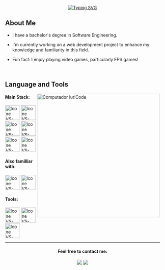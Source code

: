 
<p align="center">
   <a href="https://git.io/typing-svg"><img src="https://readme-typing-svg.demolab.com?font=Sora&size=35&color=9676D3&center=true&vCenter=true&multiline=true&repeat=false&random=false&width=700&height=130&lines=Hi%2C+I'm+Yahav+%3A);Welcome+to+my+GitHub+page!" alt="Typing SVG" /></a>
</p>

## **About Me**
- I have a bachelor's degree in Software Engineering.

- I'm currently working on a web development project to enhance my knowledge and familiarity in this field.

- Fun fact: I enjoy playing video games, particularly FPS games!

<br>

## Language and Tools

<img src="https://raw.githubusercontent.com/MicaelliMedeiros/micaellimedeiros/master/image/computer-illustration.png" min-width="400px" max-width="400px" width="400px" align="right" alt="Computador iuriCode">

#### Main Stack:
 
  [<img height="48px" width="48px" alt="Icone VS-Code" src="https://skillicons.dev/icons?i=js"/>](https://developer.mozilla.org/en-US/docs/Web/JavaScript)
  [<img height="48px" width="48px" alt="Icone VS-Code" src="https://skillicons.dev/icons?i=nodejs"/>](https://nodejs.org/en)
  [<img height="48px" width="48px" alt="Icone VS-Code" src="https://skillicons.dev/icons?i=mongodb"/>](https://www.mongodb.com/)
  [<img height="48px" width="48px" alt="Icone VS-Code" src="https://skillicons.dev/icons?i=html"/>](https://developer.mozilla.org/en-US/docs/Web/HTML)
  [<img height="48px" width="48px" alt="Icone VS-Code" src="https://skillicons.dev/icons?i=css"/>](https://developer.mozilla.org/en-US/docs/Web/CSS)
  [<img height="48px" width="48px" alt="Icone VS-Code" src="https://skillicons.dev/icons?i=bootstrap"/>](https://getbootstrap.com/)

#### Also familliar with:

  [<img height="48px" width="48px" alt="Icone VS-Code" src="https://skillicons.dev/icons?i=python"/>](https://www.python.org/)
  [<img height="48px" width="48px" alt="Icone VS-Code" src="https://skillicons.dev/icons?i=mysql"/>](https://www.mysql.com/)

#### Tools:

  [<img height="48px" width="48px" alt="Icone VS-Code" src="https://skillicons.dev/icons?i=vscode"/>](https://code.visualstudio.com/)
  [<img height="48px" width="48px" alt="Icone VS-Code" src="https://skillicons.dev/icons?i=github"/>](https://github.com/)
  [<img height="48px" width="48px" alt="Icone VS-Code" src="https://skillicons.dev/icons?i=git"/>](https://git-scm.com/)

-----

<div align="center">
   <h4>Feel free to contact me:</h4>
   <a href="https://linkedin.com/in/YahavBarDavid" target="_blank"><img src="https://img.shields.io/badge/LinkedIn-0077B5?&style=flat&logo=linkedin&logoColor=white"/></a>
   <a href="mailto:Yahav.BarDavid@gmail.com" target="_blank"><img src="https://img.shields.io/badge/Gmail-%23D14836.svg?&style=flat&logo=gmail&logoColor=white"/></a>
</div>

<!--
**Yahavba/Yahavba** is a ✨ _special_ ✨ repository because its `README.md` (this file) appears on your GitHub profile.

Here are some ideas to get you started:

- 🔭 I’m currently working on ...
- 🌱 I’m currently learning ...
- 👯 I’m looking to collaborate on ...
- 🤔 I’m looking for help with ...
- 💬 Ask me about ...
- 📫 How to reach me: ...
- 😄 Pronouns: ...
- ⚡ Fun fact: ...
-->
